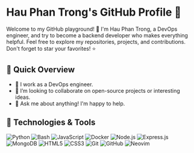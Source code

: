 # Hau Phan Trong's GitHub Profile 🚀

Welcome to my GitHub playground! 👋 I'm Hau Phan Trong, a DevOps engineer, and try to become a backend developer who makes everything helpful.
Feel free to explore my repositories, projects, and contributions. Don't forget to star your favorites! ⭐️

## 🚀 Quick Overview

- 🔭 I work as a DevOps engineer.
- 👯 I’m looking to collaborate on open-source projects or interesting ideas.
- 💬 Ask me about anything! I'm happy to help.

## 🔧 Technologies & Tools
![Python](https://img.shields.io/badge/Python-white?logo=python)
![Bash](https://img.shields.io/badge/Bash-black?logo=gnubash)
![JavaScript](https://img.shields.io/badge/JavaScript-F7DF1E?style=flat&logo=javascript&logoColor=black)
![Docker](https://img.shields.io/badge/Docker-blue?logo=docker)
![Node.js](https://img.shields.io/badge/Node.js-339933?style=flat&logo=node.js&logoColor=white)
![Express.js](https://img.shields.io/badge/Express.js-000000?style=flat&logo=express&logoColor=white)
![MongoDB](https://img.shields.io/badge/MongoDB-47A248?style=flat&logo=mongodb&logoColor=white)
![HTML5](https://img.shields.io/badge/HTML5-E34F26?style=flat&logo=html5&logoColor=white)
![CSS3](https://img.shields.io/badge/CSS3-1572B6?style=flat&logo=css3&logoColor=white)
![Git](https://img.shields.io/badge/Git-F05032?style=flat&logo=git&logoColor=white)
![GitHub](https://img.shields.io/badge/GitHub-181717?style=flat&logo=github&logoColor=white)
![Neovim](https://img.shields.io/badge/neovim-white?logo=neovim)

